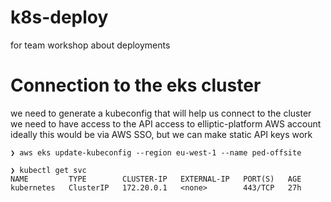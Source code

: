 

# k8s-deploy
for team workshop about deployments


# Connection to the eks cluster



we need to generate a kubeconfig that will help us connect to the cluster
<br > we need to have access to the API access to elliptic-platform AWS account <br >
ideally this would be via AWS SSO, but we can make static API keys work

```
❯ aws eks update-kubeconfig --region eu-west-1 --name ped-offsite

❯ kubectl get svc
NAME         TYPE        CLUSTER-IP   EXTERNAL-IP   PORT(S)   AGE
kubernetes   ClusterIP   172.20.0.1   <none>        443/TCP   27h

```


